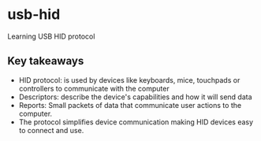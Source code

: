 # usb-hid
Learning USB HID protocol

## Key takeaways
- HID protocol: is used by devices like keyboards, mice, touchpads or controllers to communicate with the computer
- Descriptors: describe the device's capabilities and how it will send data
- Reports: Small packets of data that communicate user actions to the computer.
- The protocol simplifies device communication making HID devices easy to connect and use.
